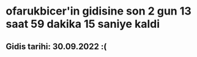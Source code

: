 # ofarukbicer'in gidisine son 2 gun 13 saat 59 dakika 15 saniye kaldi

## Gidis tarihi: 30.09.2022 :(